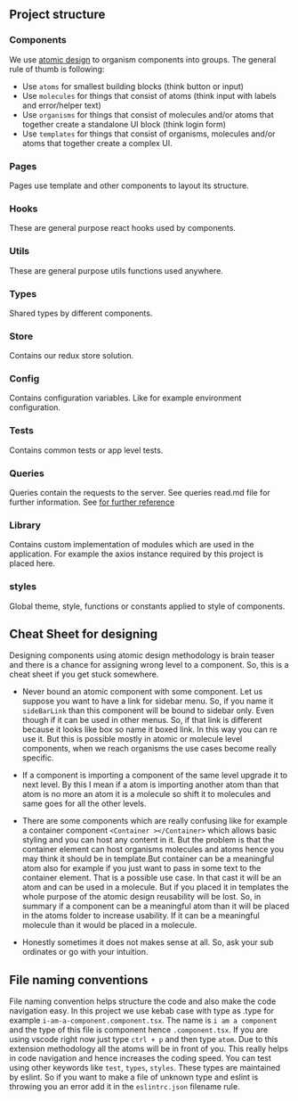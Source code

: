 ## Project structure

### Components

We use [atomic design](http://bradfrost.com/blog/post/atomic-web-design/) to organism components into groups. The general rule of thumb is following:

- Use `atoms` for smallest building blocks (think button or input)
- Use `molecules` for things that consist of atoms (think input with labels and error/helper text)
- Use `organisms` for things that consist of molecules and/or atoms that together create a standalone UI block (think login form)
- Use `templates` for things that consist of organisms, molecules and/or atoms that together create a complex UI.

### Pages

Pages use template and other components to layout its structure.

### Hooks

These are general purpose react hooks used by components.

### Utils

These are general purpose utils functions used anywhere.

### Types

Shared types by different components.

### Store

Contains our redux store solution.

### Config

Contains configuration variables. Like for example environment configuration.

### Tests

Contains common tests or app level tests.

### Queries

Queries contain the requests to the server. See queries read.md file for further information. See [for further reference](./queries.md)

### Library

Contains custom implementation of modules which are used in the application. For example the axios instance required by this project is placed here.

### styles

Global theme, style, functions or constants applied to style of components.

## Cheat Sheet for designing

Designing components using atomic design methodology is brain teaser and there is a chance for assigning wrong level to a component. So, this is a cheat sheet if you get stuck somewhere.

- Never bound an atomic component with some component. Let us suppose you want to have a link for sidebar menu. So, if you name it `sideBarLink` than this component will be bound to sidebar only. Even though if it can be used in other menus. So, if that link is different because it looks like box so name it boxed link. In this way you can re use it. But this is possible mostly in atomic or molecule level components, when we reach organisms the use cases become really specific.

- If a component is importing a component of the same level upgrade it to next level. By this I mean if a atom is importing another atom than that atom is no more an atom it is a molecule so shift it to molecules and same goes for all the other levels.

- There are some components which are really confusing like for example a container component `<Container ></Container>` which allows basic styling and you can host any content in it. But the problem is that the container element can host organisms molecules and atoms hence you may think it should be in template.But container can be a meaningful atom also for example if you just want to pass in some text to the container element. That is a possible use case. In that cast it will be an atom and can be used in a molecule. But if you placed it in templates the whole purpose of the atomic design reusability will be lost. So, in summary if a component can be a meaningful atom than it will be placed in the atoms folder to increase usability. If it can be a meaningful molecule than it would be placed in a molecule.

- Honestly sometimes it does not makes sense at all. So, ask your sub ordinates or go with your intuition.

## File naming conventions

File naming convention helps structure the code and also make the code navigation easy. In this project we use kebab case with type as .type for example `i-am-a-component.component.tsx`. The name is `i am a component` and the type of this file is component hence `.component.tsx`. If you are using vscode right now just type `ctrl + p` and then type `atom`. Due to this extension methodology all the atoms will be in front of you. This really helps in code navigation and hence increases the coding speed. You can test using other keywords like `test`, `types`, `styles`. These types are maintained by eslint. So if you want to make a file of unknown type and eslint is throwing you an error add it in the `eslintrc.json` filename rule.
